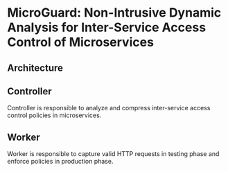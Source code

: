 # MicroGuard: Non-Intrusive Dynamic Analysis for Inter-Service Access Control of Microservices

## Architecture

## Controller
Controller is responsible to analyze and compress inter-service access control policies in microservices.

## Worker
Worker is responsible to capture valid HTTP requests in testing phase and enforce policies in production phase. 
